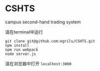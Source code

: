 # CSHTS
campus second-hand trading system

请在terminal中运行

```
git clone git@github.com:egrils/CSHTS.git
npm install
npm run webpack
node server.js

```
请在浏览器中打开
`localhost:3000`
